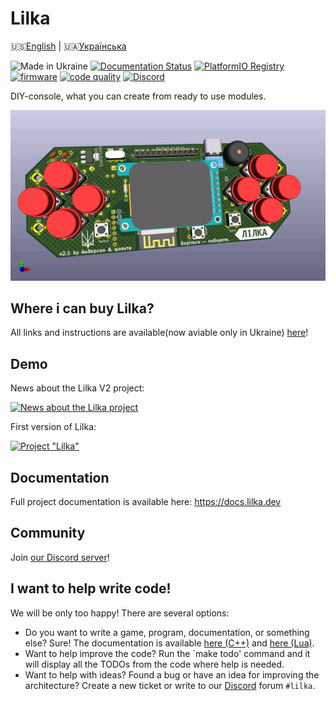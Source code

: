 # Lilka

🇺🇸[English](README.md) |
🇺🇦[Українська](README.ua.md)

![Made in Ukraine](https://img.shields.io/badge/Made%20in-Ukraine-blue?logo=data%3Aimage%2Fsvg%2Bxml%3Bbase64%2CPHN2ZyB4bWxucz0iaHR0cDovL3d3dy53My5vcmcvMjAwMC9zdmciIHdpZHRoPSIxMjAwIiBoZWlnaHQ9IjgwMCI%2BCjxyZWN0IHdpZHRoPSIxMjAwIiBoZWlnaHQ9IjgwMCIgZmlsbD0iIzAwNTdCNyIvPgo8cmVjdCB3aWR0aD0iMTIwMCIgaGVpZ2h0PSI0MDAiIHk9IjQwMCIgZmlsbD0iI0ZGRDcwMCIvPgo8L3N2Zz4%3D)
[![Documentation Status](https://readthedocs.org/projects/lilka/badge/?version=latest)](https://docs.lilka.dev)
[![PlatformIO Registry](https://badges.registry.platformio.org/packages/and3rson/library/Lilka.svg)](https://registry.platformio.org/libraries/and3rson/Lilka)
[![firmware](https://github.com/lilka-dev/lilka/actions/workflows/firmware.yml/badge.svg)](https://github.com/lilka-dev/lilka/actions/workflows/firmware.yml)
[![code quality](https://github.com/lilka-dev/lilka/actions/workflows/code-quality.yml/badge.svg)](https://github.com/lilka-dev/lilka/actions/workflows/code-quality.yml)
[![Discord](https://img.shields.io/discord/1202315568846213172?label=Discord)][discord]

DIY-console, what you can create from ready to use modules.

![Лілка v2](./img/v21.jpg)

## Where i can buy Lilka?

All links and instructions are available(now aviable only in Ukraine) [here](https://lilka.dev/shop/)!

## Demo

News about the Lilka V2 project:

[![News about the Lilka project](https://img.youtube.com/vi/Xh49N__p2jE/hqdefault.jpg)](https://www.youtube.com/watch?v=Xh49N__p2jE)

First version of Lilka:

[![Project "Lilka"](https://img.youtube.com/vi/6Tz70vqRrs0/hqdefault.jpg)](https://www.youtube.com/watch?v=6Tz70vqRrs0)

## Documentation

Full project documentation is available here: <https://docs.lilka.dev>

## Community

Join [our Discord server][discord]!

## I want to help write code!

We will be only too happy! There are several options:

- Do you want to write a game, program, documentation, or something else? Sure! The documentation is available [here (C++)](https://docs.lilka.dev/uk/latest/keira/custom_apps/) and [here (Lua)](https://docs.lilka.dev/uk/latest/keira/lua/intro/).
- Want to help improve the code? Run the `make todo' command and it will display all the TODOs from the code where help is needed.
- Want to help with ideas? Found a bug or have an idea for improving the architecture? Create a new ticket or write to our [Discord][discord] forum `#lilka`.

[discord]: https://discord.gg/HU68TaKCu6
